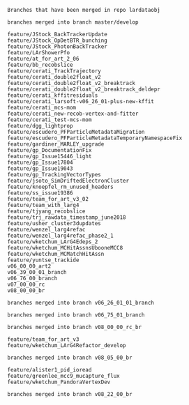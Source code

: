     Branches that have been merged in repo lardataobj

    branches merged into branch master/develop

    feature/JStock_BackTrackerUpdate
    feature/JStock_OpDetBTR_bunching
    feature/JStock_PhotonBackTracker
    feature/LArShowerPfo
    feature/at_for_art_2_06
    feature/bb_recobslice
    feature/cerati_TrackTrajectory
    feature/cerati_double2float_v2
    feature/cerati_double2float_v2_breaktrack
    feature/cerati_double2float_v2_breaktrack_deldepr
    feature/cerati_kffitresiduals
    feature/cerati_larsoft-v06_26_01-plus-new-kffit
    feature/cerati_mcs-mom
    feature/cerati_new-recob-vertex-and-fitter
    feature/cerati_test-mcs-mom
    feature/dgg_lightprop
    feature/escudero_PFParticleMetadataMigration
    feature/escudero_PFParticleMetadataTemporaryNamespaceFix
    feature/gardiner_MARLEY_upgrade
    feature/gp_DocumentationFix
    feature/gp_Issue15446_light
    feature/gp_Issue17804
    feature/gp_Issue19043
    feature/gp_TrackingVectorTypes
    feature/jsoto_SimDriftedElectronCluster
    feature/knoepfel_rm_unused_headers
    feature/ss_issue19386
    feature/team_for_art_v3_02
    feature/team_with_larg4
    feature/tjyang_recobslice
    feature/trj_rawdata_timestamp_june2018
    feature/usher_cluster3dupdates
    feature/wenzel_larg4refac
    feature/wenzel_larg4refac_phase2_1
    feature/wketchum_LArG4Edeps_2
    feature/wketchum_MCHitAssnsUbooneMCC8
    feature/wketchum_MCMatchHitAssn
    feature/yuntse_trackide
    v06_00_00_art2
    v06_39_00_01_branch
    v06_76_00_branch
    v07_00_00_rc
    v08_00_00_br

    branches merged into branch v06_26_01_01_branch

    branches merged into branch v06_75_01_branch

    branches merged into branch v08_00_00_rc_br

    feature/team_for_art_v3
    feature/wketchum_LArG4Refactor_develop

    branches merged into branch v08_05_00_br

    feature/alister1_pid_ioread
    feature/greenlee_mcc9_mucapture_flux
    feature/wketchum_PandoraVertexDev

    branches merged into branch v08_22_00_br
